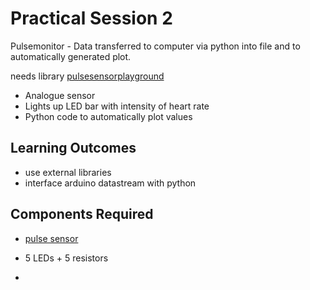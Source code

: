 # Practical Session 2

Pulsemonitor - Data transferred to computer via python into file and to automatically generated plot. 

needs library [pulsesensorplayground](https://github.com/WorldFamousElectronics/PulseSensorPlayground)

- Analogue sensor
- Lights up LED bar with intensity of heart rate
- Python code to automatically plot values

## Learning Outcomes 
- use external libraries
- interface arduino datastream with python


## Components Required
 -  [pulse sensor](https://www.conrad.de/de/p/iduino-se050-puls-sensor-1-st-passend-fuer-entwicklungskits-arduino-2380017.html)
 
 - 5 LEDs + 5 resistors
 - 

